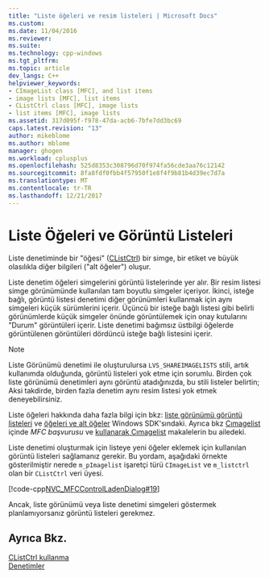 ```yaml
---
title: "Liste öğeleri ve resim listeleri | Microsoft Docs"
ms.custom: 
ms.date: 11/04/2016
ms.reviewer: 
ms.suite: 
ms.technology: cpp-windows
ms.tgt_pltfrm: 
ms.topic: article
dev_langs: C++
helpviewer_keywords:
- CImageList class [MFC], and list items
- image lists [MFC], list items
- CListCtrl class [MFC], image lists
- list items [MFC], image lists
ms.assetid: 317d095f-f978-47da-acb6-7bfe7dd3bc69
caps.latest.revision: "13"
author: mikeblome
ms.author: mblome
manager: ghogen
ms.workload: cplusplus
ms.openlocfilehash: 525d8353c308796d70f974fa56cde3aa76c12142
ms.sourcegitcommit: 8fa8fdf0fbb4f57950f1e8f4f9b81b4d39ec7d7a
ms.translationtype: MT
ms.contentlocale: tr-TR
ms.lasthandoff: 12/21/2017
---
```

# <a name="list-items-and-image-lists"></a>Liste Öğeleri ve Görüntü Listeleri
Liste denetiminde bir "öğesi" ([CListCtrl](../mfc/reference/clistctrl-class.md)) bir simge, bir etiket ve büyük olasılıkla diğer bilgileri ("alt öğeler") oluşur.  
  
 Liste denetim öğeleri simgelerini görüntü listelerinde yer alır. Bir resim listesi simge görünümünde kullanılan tam boyutlu simgeler içeriyor. İkinci, isteğe bağlı, görüntü listesi denetimi diğer görünümleri kullanmak için aynı simgeleri küçük sürümlerini içerir. Üçüncü bir isteğe bağlı listesi gibi belirli görünümlerde küçük simgeler önünde görüntülemek için onay kutularını "Durum" görüntüleri içerir. Liste denetimi bağımsız üstbilgi öğelerde görüntülenen görüntüleri dördüncü isteğe bağlı listesini içerir.  
  
> [!NOTE]
>  Liste Görünümü denetimi ile oluşturulursa `LVS_SHAREIMAGELISTS` stili, artık kullanımda olduğunda, görüntü listeleri yok etme için sorumlu. Birden çok liste görünümü denetimleri aynı görüntü atadığınızda, bu stili listeler belirtin; Aksi takdirde, birden fazla denetim aynı resim listesi yok etmek deneyebilirsiniz.  
  
 Liste öğeleri hakkında daha fazla bilgi için bkz: [liste görünümü görüntü listeleri](http://msdn.microsoft.com/library/windows/desktop/bb774736) ve [öğeleri ve alt öğeler](http://msdn.microsoft.com/library/windows/desktop/bb774736) Windows SDK'sındaki. Ayrıca bkz [Cımagelist](../mfc/reference/cimagelist-class.md) içinde *MFC başvurusu* ve [kullanarak Cımagelist](../mfc/using-cimagelist.md) makalelerin bu ailedeki.  
  
 Liste denetimi oluşturmak için listeye yeni öğeler eklemek için kullanılan görüntü listeleri sağlamanız gerekir. Bu yordam, aşağıdaki örnekte gösterilmiştir nerede `m_pImagelist` işaretçi türü `CImageList` ve `m_listctrl` olan bir `CListCtrl` veri üyesi.  
  
 [!code-cpp[NVC_MFCControlLadenDialog#19](../mfc/codesnippet/cpp/list-items-and-image-lists_1.cpp)]  
  
 Ancak, liste görünümü veya liste denetimi simgeleri göstermek planlamıyorsanız görüntü listeleri gerekmez.  
  
## <a name="see-also"></a>Ayrıca Bkz.  
 [CListCtrl kullanma](../mfc/using-clistctrl.md)   
 [Denetimler](../mfc/controls-mfc.md)

